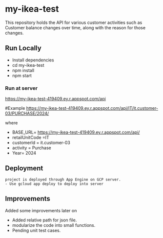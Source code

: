 
# my-ikea-test

This repository holds the API for various customer activities such as Customer balance changes over time, along with the reason for those changes.

## Run Locally
-  Install dependencies
-  cd my-ikea-test
-  npm install
- npm start
 
### Run at server
 https://my-ikea-test-419409.ey.r.appspot.com/api

 #Example 
 https://my-ikea-test-419409.ey.r.appspot.com/api/IT/it.customer-03/PURCHASE/2024/

where
- BASE_URL= https://my-ikea-test-419409.ey.r.appspot.com/api/
- retailUnitCode =IT
- customerId = it.customer-03
- activity = Purchase
- Year= 2024

## Deployment
```
project is deployed through App Engine on GCP server.
- Use gcloud app deploy to deploy into server
```
## Improvements

Added some improvements later on 
- Added relative path for json file.
- modularize the code into small functions.
- Pending unit test cases.